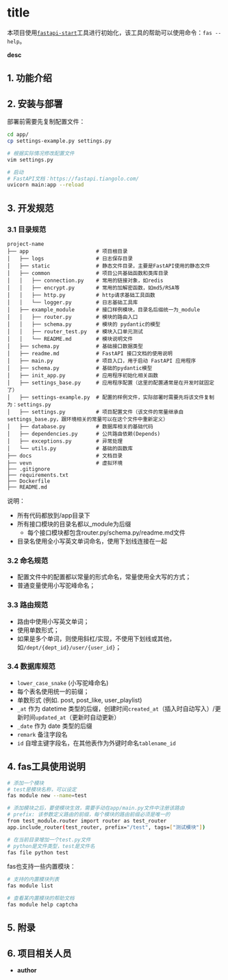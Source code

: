 # __title__

本项目使用[`fastapi-start`](https://github.com/ibbd-dev/fastapi-start)工具进行初始化，该工具的帮助可以使用命令：`fas --help`。

__desc__

## 1. 功能介绍

## 2. 安装与部署

部署前需要先复制配置文件：

```sh
cd app/
cp settings-example.py settings.py

# 根据实际情况修改配置文件
vim settings.py

# 启动
# FastAPI文档：https://fastapi.tiangolo.com/
uvicorn main:app --reload
```

## 3. 开发规范

### 3.1 目录规范

```text
project-name
├── app                      # 项目根目录
│   ├── logs                 # 日志保存目录
│   ├── static               # 静态文件目录，主要是FastAPI使用的静态文件
│   ├── common               # 项目公共基础函数和类库目录
│   │   ├── connection.py    # 常用的链接对象，如redis
│   │   ├── encrypt.py       # 常用的加解密函数，如md5/RSA等
│   │   ├── http.py          # http请求基础工具函数
│   │   └── logger.py        # 日志基础工具库
│   ├── example_module       # 接口样例模块，目录名后缀统一为_module
│   │   ├── router.py        # 模块的路由入口
│   │   ├── schema.py        # 模块的 pydantic的模型
│   │   ├── router_test.py   # 模块入口单元测试
│   │   └── README.md        # 模块说明文件
│   ├── schema.py            # 基础接口数据类型
│   ├── readme.md            # FastAPI 接口文档的使用说明
│   ├── main.py              # 项目入口，用于启动 FastAPI 应用程序
│   ├── schema.py            # 基础的pydantic模型
│   ├── init_app.py          # 应用程序初始化相关函数
│   ├── settings_base.py     # 应用程序配置（这里的配置通常是在开发时就固定了）
│   ├── settings-example.py  # 配置的样例文件，实际部署时需要先将该文件复制为：settings.py
│   ├── settings.py          # 项目配置文件（该文件的常量继承自settings_base.py，跟环境相关的常量可以在这个文件中重新定义）
│   ├── database.py          # 数据库相关的基础代码
│   ├── dependencies.py      # 公共路由依赖(Depends)
│   ├── exceptions.py        # 异常处理
│   └── utils.py             # 基础的函数库
├── docs                     # 文档目录
├── vevn                     # 虚拟环境
├── .gitignore
├── requirements.txt
├── Dockerfile
├── README.md
```

说明：

- 所有代码都放到/app目录下
- 所有接口模块的目录名都以_module为后缀
  - 每个接口模块都包含router.py/schema.py/readme.md文件
- 目录名使用全小写英文单词命名，使用下划线连接在一起

### 3.2 命名规范

- 配置文件中的配置都以常量的形式命名，常量使用全大写的方式；
- 普通变量使用小写驼峰命名；

### 3.3 路由规范

- 路由中使用小写英文单词；
- 使用单数形式；
- 如果是多个单词，则使用斜杠/实现，不使用下划线或其他，如`/dept/{dept_id}/user/{user_id}`；

### 3.4 数据库规范

- `lower_case_snake` (小写驼峰命名)
- 每个表名使用统一的前缀；
- 单数形式 (例如. post, post_like, user_playlist)
- `_at` 作为 datetime 类型的后缀，创建时间`created_at`（插入时自动写入）/更新时间`updated_at`（更新时自动更新）
- `_date` 作为 date 类型的后缀
- `remark` 备注字段名
- `id` 自增主键字段名，在其他表作为外键时命名`tablename_id`

## 4. fas工具使用说明

```sh
# 添加一个模块
# test是模块名称，可以设定
fas module new --name=test

# 添加模块之后，要使模块生效，需要手动在app/main.py文件中注册该路由
# prefix: 该参数定义路由的前缀，每个模块的路由前缀必须是唯一的
from test_module.router import router as test_router
app.include_router(test_router, prefix="/test", tags=["测试模块"])

# 在当前目录增加一个test.py文件
# python是文件类型，test是文件名
fas file python test
```

fas也支持一些内置模块：

```sh
# 支持的内置模块列表
fas module list

# 查看某内置模块的帮助文档
fas module help captcha
```

## 5. 附录

## 6. 项目相关人员

- __author__
